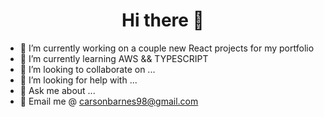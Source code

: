 <h1 style="text-align: center;">Hi there 👋</h1>

- 🍃 I’m currently working on a couple new React projects for my portfolio
- 🍃 I’m currently learning AWS && TYPESCRIPT
- 🍃 I’m looking to collaborate on ...
- 🍃 I’m looking for help with ...
- 🍃 Ask me about ...
- 🍃 Email me @ carsonbarnes98@gmail.com